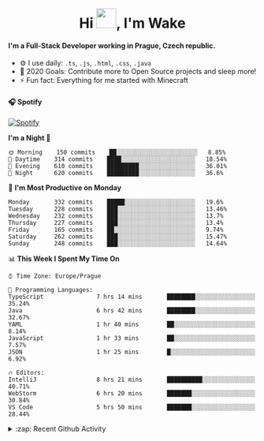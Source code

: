 <h1 align="center">Hi <img src="https://raw.githubusercontent.com/MrWakeCZ/MrWakeCZ/master/Hi.gif" width="40px" />, I'm Wake</h1>

#### I'm a Full-Stack Developer working in Prague, Czech republic.
- ⚙️ I use daily: `.ts`, `.js`, `.html`, `.css`, `.java`
- 🥅 2020 Goals: Contribute more to Open Source projects and sleep more!
- ⚡ Fun fact: Everything for me started with Minecraft

#### 🎧 Spotify
[![Spotify](https://novatorem-delta-eight.vercel.app/api/spotify)](https://open.spotify.com/user/wakeecz)

<!--START_SECTION:waka-->
**I'm a Night 🦉** 

```text
🌞 Morning    150 commits    ██░░░░░░░░░░░░░░░░░░░░░░░   8.85% 
🌆 Daytime    314 commits    ████░░░░░░░░░░░░░░░░░░░░░   18.54% 
🌃 Evening    610 commits    █████████░░░░░░░░░░░░░░░░   36.01% 
🌙 Night      620 commits    █████████░░░░░░░░░░░░░░░░   36.6%

```
📅 **I'm Most Productive on Monday** 

```text
Monday       332 commits    █████░░░░░░░░░░░░░░░░░░░░   19.6% 
Tuesday      228 commits    ███░░░░░░░░░░░░░░░░░░░░░░   13.46% 
Wednesday    232 commits    ███░░░░░░░░░░░░░░░░░░░░░░   13.7% 
Thursday     227 commits    ███░░░░░░░░░░░░░░░░░░░░░░   13.4% 
Friday       165 commits    ██░░░░░░░░░░░░░░░░░░░░░░░   9.74% 
Saturday     262 commits    ███░░░░░░░░░░░░░░░░░░░░░░   15.47% 
Sunday       248 commits    ███░░░░░░░░░░░░░░░░░░░░░░   14.64%

```


📊 **This Week I Spent My Time On** 

```text
⌚︎ Time Zone: Europe/Prague

💬 Programming Languages: 
TypeScript               7 hrs 14 mins       ████████░░░░░░░░░░░░░░░░░   35.24% 
Java                     6 hrs 42 mins       ████████░░░░░░░░░░░░░░░░░   32.67% 
YAML                     1 hr 40 mins        ██░░░░░░░░░░░░░░░░░░░░░░░   8.14% 
JavaScript               1 hr 33 mins        ██░░░░░░░░░░░░░░░░░░░░░░░   7.57% 
JSON                     1 hr 25 mins        █░░░░░░░░░░░░░░░░░░░░░░░░   6.92%

🔥 Editors: 
IntelliJ                 8 hrs 21 mins       ██████████░░░░░░░░░░░░░░░   40.71% 
WebStorm                 6 hrs 20 mins       ███████░░░░░░░░░░░░░░░░░░   30.84% 
VS Code                  5 hrs 50 mins       ███████░░░░░░░░░░░░░░░░░░   28.44%

```


<!--END_SECTION:waka-->

<details>
  <summary>:zap: Recent Github Activity</summary>

<!--START_SECTION:activity-->
1. 🗣 Commented on [#14](https://github.com/craftmania-cz/craftmanager/issues/14) in [craftmania-cz/craftmanager](https://github.com/craftmania-cz/craftmanager)
2. 🎉 Merged PR [#2](https://github.com/craftmania-cz/craftcore/pull/2) in [craftmania-cz/craftcore](https://github.com/craftmania-cz/craftcore)
3. 🎉 Merged PR [#7](https://github.com/craftmania-cz/craftlobby/pull/7) in [craftmania-cz/craftlobby](https://github.com/craftmania-cz/craftlobby)
4. ❌ Closed PR [#88](https://github.com/waked-cz/corgi/pull/88) in [waked-cz/corgi](https://github.com/waked-cz/corgi)
5. 🗣 Commented on [#6](https://github.com/craftmania-cz/craftlobby/issues/6) in [craftmania-cz/craftlobby](https://github.com/craftmania-cz/craftlobby)
<!--END_SECTION:activity-->

</details>
